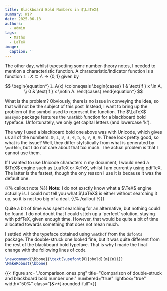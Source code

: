 ```yaml
---
title: Blackboard Bold Numbers in $\LaTeX$
summary: WIP
date: 2025-06-18
authors:
  - admin
tags:
  - Maths
  - LaTeX
image:
  caption: ''
---
```


The other day, whilst typesetting some number-theory notes, I needed to mention a characteristic function. A characteristic/indicator function is a function $𝟙: X \subseteq A \to \{0, 1\}$ given by

$$
\begin{equation*}
𝟙_A(x) \colonequals \begin{cases}
1 & \text{if } x \in A, \\
0 & \text{if } x \notin A.
\end{cases}
\end{equation*}
$$

What is the problem? Obviously, there is no issue in conveying the idea, so that will not be the subject of this post. Instead, I want to bring up the problem of the symbol used to represent the function. The $\LaTeX$ `amssymb` package features the `\mathbb` function for a blackboard bold typeface. Unfortunately, we only get capital letters (and lowercase 'k').

The way I used a blackboard bold one above was with Unicode, which gives us all of the numbers: 𝟘, 𝟙, 𝟚, 𝟛, 𝟜, 𝟝, 𝟞, 𝟟, 𝟠, 𝟡. These look pretty good, so what is the issue? Well, they differ stylistically from what is generated by `\mathbb`, but I do not care about that too much. The actual problem is that I cannot use them.

If I wanted to use Unicode characters in my document, I would need a $\TeX$ engine such as LuaTeX or XeTeX, whilst I am currently using pdfTeX. The latter is the fastest, though the only reason I use it is because it was the default one.

{{% callout note %}}
**Note:** I do not exactly know what a $\TeX$ engine actually is. I could not tell you what $\LaTeX$ is either without searching it up, so it is not too big of a deal.
{{% /callout %}}

Quite a bit of time was spent searching for an alternative, but nothing could be found. I do not doubt that I could stitch up a 'perfect' solution, staying with pdfTeX, given enough time. However, that would be quite a bit of time allocated towards something that does not mean much.

I settled with the typeface obtained using `\mathdf` from the `dsfonts` package. The double-struck one looked fine, but it was quite different from the rest of the blackboard bold typeface. That is why I made the final change with the following lines of code.

```Latex
\newcommand{\bbone}{\text{\usefont{U}{bbold}{m}{n}1}}
\MakeRobust{\bbone}
```

{{< figure src="./comparison_ones.png"
title="Comparison of double-struck and blackboard bold number one."
numbered="true" lightbox="true" width="50%" class="[&>*]:rounded-full">}}